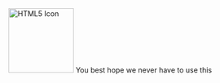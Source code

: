 
<img src="https://cutewallpaper.org/21/bonzi-buddy-wallpaper/11444785-protegent-vs-bonzi-buddy-PNG-image-with-.png" alt="HTML5 Icon" width="128" height="128">
You best hope we never have to use this
